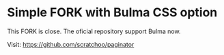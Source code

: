 # Simple FORK with Bulma CSS option
This FORK is close. The oficial repository support Bulma now.

Visit: https://github.com/scratchoo/paginator

